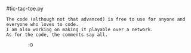 #tic-tac-toe.py

	The code (although not that advanced) is free to use for anyone and everyone who loves to code.
	I am also working on making it playable over a network.  
	As for the code, the comments say all.

			:D
